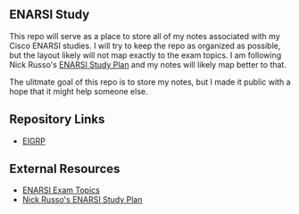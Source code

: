 ## ENARSI Study

This repo will serve as a place to store all of my notes associated with my Cisco ENARSI studies. I will try to keep the repo as organized as possible, but the layout likely will not map exactly to the exam topics. I am following Nick Russo's [ENARSI Study Plan](http://njrusmc.net/jobaid/enarsi_studyplan.xlsx) and my notes will likely map better to that. 

The ulitmate goal of this repo is to store my notes, but I made it public with a hope that it might help someone else.

## Repository Links
 
* [EIGRP](eigrp/)

## External Resources

* [ENARSI Exam Topics](https://learningnetwork.cisco.com/s/enarsi-exam-topics)
* [Nick Russo's ENARSI Study Plan](http://njrusmc.net/jobaid/enarsi_studyplan.xlsx)